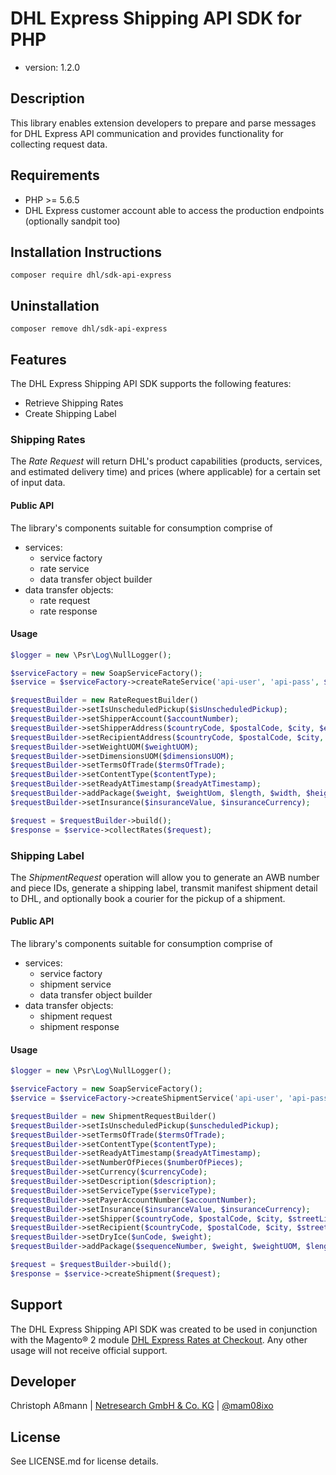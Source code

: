 # DHL Express Shipping API SDK for PHP

* version: 1.2.0

## Description

This library enables extension developers to prepare and parse messages for
DHL Express API communication and provides functionality for collecting request
data.

## Requirements

* PHP >= 5.6.5
* DHL Express customer account able to access the production endpoints (optionally sandpit too)

## Installation Instructions

```shell
composer require dhl/sdk-api-express
```

## Uninstallation

```shell
composer remove dhl/sdk-api-express
```

## Features

The DHL Express Shipping API SDK supports the following features:

* Retrieve Shipping Rates
* Create Shipping Label

### Shipping Rates

The _Rate Request_ will return DHL's product capabilities (products, services,
and estimated delivery time) and prices (where applicable) for a certain set of
input data.

#### Public API

The library's components suitable for consumption comprise of

* services:
  * service factory
  * rate service
  * data transfer object builder
* data transfer objects:
  * rate request
  * rate response

#### Usage

```php
$logger = new \Psr\Log\NullLogger();

$serviceFactory = new SoapServiceFactory();
$service = $serviceFactory->createRateService('api-user', 'api-pass', $logger)

$requestBuilder = new RateRequestBuilder()
$requestBuilder->setIsUnscheduledPickup($isUnscheduledPickup);
$requestBuilder->setShipperAccount($accountNumber);
$requestBuilder->setShipperAddress($countryCode, $postalCode, $city, $etc);
$requestBuilder->setRecipientAddress($countryCode, $postalCode, $city, $etc);
$requestBuilder->setWeightUOM($weightUOM);
$requestBuilder->setDimensionsUOM($dimensionsUOM);
$requestBuilder->setTermsOfTrade($termsOfTrade);
$requestBuilder->setContentType($contentType);
$requestBuilder->setReadyAtTimestamp($readyAtTimestamp);
$requestBuilder->addPackage($weight, $weightUom, $length, $width, $height, $dimensionsUom, $readyAtDate);
$requestBuilder->setInsurance($insuranceValue, $insuranceCurrency);

$request = $requestBuilder->build();
$response = $service->collectRates($request);
```

### Shipping Label

The _ShipmentRequest_ operation will allow you to generate an AWB number and
piece IDs, generate a shipping label, transmit manifest shipment detail to DHL,
and optionally book a courier for the pickup of a shipment.

#### Public API

The library's components suitable for consumption comprise of

* services:
  * service factory
  * shipment service
  * data transfer object builder
* data transfer objects:
  * shipment request
  * shipment response

#### Usage

```php
$logger = new \Psr\Log\NullLogger();

$serviceFactory = new SoapServiceFactory();
$service = $serviceFactory->createShipmentService('api-user', 'api-pass', $logger)

$requestBuilder = new ShipmentRequestBuilder()
$requestBuilder->setIsUnscheduledPickup($unscheduledPickup);
$requestBuilder->setTermsOfTrade($termsOfTrade);
$requestBuilder->setContentType($contentType);
$requestBuilder->setReadyAtTimestamp($readyAtTimestamp);
$requestBuilder->setNumberOfPieces($numberOfPieces);
$requestBuilder->setCurrency($currencyCode);
$requestBuilder->setDescription($description);
$requestBuilder->setServiceType($serviceType);
$requestBuilder->setPayerAccountNumber($accountNumber);
$requestBuilder->setInsurance($insuranceValue, $insuranceCurrency);
$requestBuilder->setShipper($countryCode, $postalCode, $city, $streetLines, $name, $company, $phone);
$requestBuilder->setRecipient($countryCode, $postalCode, $city, $streetLines, $name, $company, $phone);
$requestBuilder->setDryIce($unCode, $weight);
$requestBuilder->addPackage($sequenceNumber, $weight, $weightUOM, $length, $width, $height, $dimensionsUOM, $customerReferences);

$request = $requestBuilder->build();
$response = $service->createShipment($request);
```

## Support

The DHL Express Shipping API SDK was created to be used in conjunction with the Magento® 2 module
[DHL Express Rates at Checkout](https://marketplace.magento.com/dhl-module-rates-express.html).
Any other usage will not receive official support.

## Developer

Christoph Aßmann | [Netresearch GmbH & Co. KG](http://www.netresearch.de/) | [@mam08ixo](https://twitter.com/mam08ixo)

## License

See LICENSE.md for license details.

